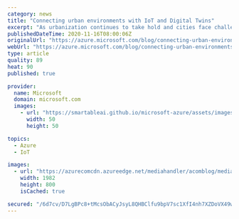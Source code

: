 ```yaml
---
category: news
title: "Connecting urban environments with IoT and Digital Twins"
excerpt: "As urbanization continues to take hold and cities face challenges to become more sustainable and livable, urban planning and operations strategies must adapt. Now more than ever, public and private organizations are coming together to push transformative solutions and change the way we plan and operate"
publishedDateTime: 2020-11-16T08:00:06Z
originalUrl: "https://azure.microsoft.com/blog/connecting-urban-environments-with-iot-and-digital-twins/"
webUrl: "https://azure.microsoft.com/blog/connecting-urban-environments-with-iot-and-digital-twins/"
type: article
quality: 89
heat: 90
published: true

provider:
  name: Microsoft
  domain: microsoft.com
  images:
    - url: "https://smartableai.github.io/microsoft-azure/assets/images/organizations/microsoft.com-50x50.jpg"
      width: 50
      height: 50

topics:
  - Azure
  - IoT

images:
  - url: "https://azurecomcdn.azureedge.net/mediahandler/acomblog/media/Default/blog/8b576899-95b8-4d85-aeb5-d80fbb4dfb6e.png"
    width: 1982
    height: 800
    isCached: true

secured: "/6d7cv/D7LgBPc8+tMcsObACyJsyL8QHBClfu9bpV7sc1XfI4nh7XZDoVX49wtnpHG1qJ7cxNYA5LGdhdUM/kRXCgpLWOF9VuyFYo6YaYP2eRXR7RV9y0et2p9jk+okeArGn5fIdku62sJJmOeAUQhAjwQmbPCmHNpd8zeOdKDFG9K9bGcHQ4fYCQSI27/bqaRWbbkRZQRKxjClGSe6VgxmTsZA0wRc79wqKrlok8nDWkt/+h0zN7yrpyk8iC3l0tpJGXYAYKaqz84KTbe/3+1KOcuZyQBsgyf36U9aeFPvahDCEXFaVM9iVRlmG0nFRPJ9FVKkKlOd1Br/zVPWGLkEHqS1YEmD4YNNgRLy+RD8=;Z+rfsuzmjc2zrIgyfpl70A=="
---
```


